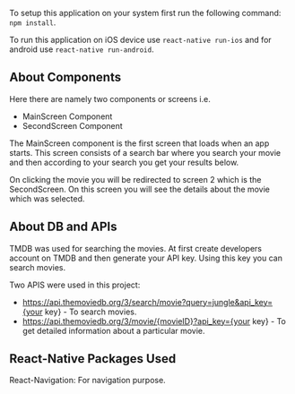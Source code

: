 
To setup this application on your system first run the following command:
`npm install`.

To run this application on iOS device use `react-native run-ios` and for android use `react-native run-android`.

## About Components
Here there are namely two components or screens i.e.
 * MainScreen Component
 * SecondScreen Component

The MainScreen component is the first screen that loads when an app starts. This screen consists of a search bar where you search your movie and then according to your search you get your results below.

On clicking the movie you will be redirected to screen 2 which is the SecondScreen.
On this screen you will see the details about the movie which was selected.

## About DB and APIs
TMDB was used for searching the movies.
At first create developers account on TMDB and then generate your API key. Using this key you can search movies.

Two APIS were used in this project:
* https://api.themoviedb.org/3/search/movie?query=jungle&api_key={your key} - To search movies.
* https://api.themoviedb.org/3/movie/{movieID}?api_key={your key} - To get detailed information about a particular movie.

## React-Native Packages Used

React-Navigation:  For navigation purpose.


